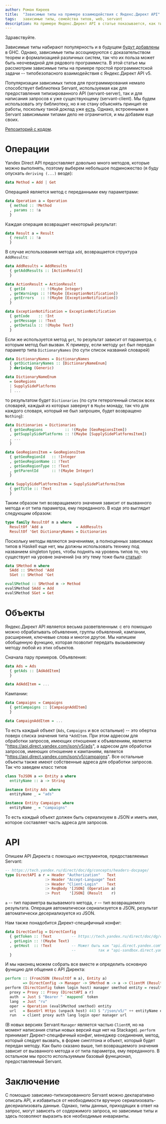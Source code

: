 ```yaml
---
author: Роман Киреев
title:  "Зависимые типы на примере взаимодействия с Яндекс.Директ API"
tags:   зависимые типы, семейства типов, web, servant
description: На примере Яндекс.Директ API в статье показывается, как типизировать такой запрос к API, тип результата которого зависит от содержимого запроса.
---
```


Здравствуйте.

Зависимые типы набирают популярность и в будущем [будут добавлены](https://typesandkinds.wordpress.com/2016/07/24/dependent-types-in-haskell-progress-report) в GHC. Однако, зависимые типы ассоциируются с доказательством теорем и формализацией различных систем, так что их польза может быть неочевидной для рядового программиста. В этой статье мы рассмотрим зависимые типы на примере простой программистской задачи -- типобезопасного взаимодействия с Яндекс.Директ API v5.

Популяризации зависимых типов для программирования немало способствует библиотека Servant, используемая как для предоставления типизированного API (servant-server), так и для написания запросов к уже существующему (servant-client). Мы будем использовать эту библиотеку, но я не стану объяснять принцип ее работы, поскольку такой доклад уже [есть](https://ruhaskell.org/posts/talks/2016/04/05/better-services-with-servant.html). Однако, встроенными в Servant зависимыми типами дело не ограничится, и мы добавим еще своих.

[Репозиторий с кодом](https://github.com/effectfully/yandex-direct).

# Операции

Yandex Direct API предоставляет довольно много методов, которые можно выполнять, поэтому выберем небольшое подмножество (я буду опускать `deriving (...)` везде):

```haskell
data Method = Add | Get
```

Операцией является метод с переданными ему параметрами:

```haskell
data Operation a = Operation
  { method :: !Method
  , params :: !a
  }
```

Каждая операция возвращает некоторый результат:

```haskell
data Result a = Result
  { result :: !a
  }
```

В случае использования метода `add`, возвращается структура `AddResults`:

```haskell
data AddResults = AddResults
  { getAddResults :: [ActionResult]
  }

data ActionResult = ActionResult
  { getId       :: !(Maybe Integer)
  , getWarnings :: !(Maybe [ExceptionNotification])
  , getErrors   :: !(Maybe [ExceptionNotification])
  }

data ExceptionNotification = ExceptionNotification
  { getCode    :: !Int
  , getMessage :: !Text
  , getDetails :: !(Maybe Text)
  }
```

Если же используется метод `get`, то результат зависит от параметра, с которым метод был вызван. К примеру, если методу `get` был передан параметр типа `DictionaryNames` (по сути список названий словарей)

```haskell
data DictionaryNames = DictionaryNames
  { getDictionaryNames :: [DictionaryNameEnum]
  } deriving (Generic)

data DictionaryNameEnum
  = GeoRegions
  | SupplySidePlatforms
  | ...
```
  
то результатом будет `Dictionaries` (по сути гетерогенный список всех словарей, каждый из которых завернут в `Maybe` монаду, так что для каждого словаря, который не был запрошен, будет возвращено `Nothing`):

```haskell
data Dictionaries = Dictionaries
  { getGeoRegions          :: !(Maybe [GeoRegionsItem])
  , getSupplySidePlatforms :: !(Maybe [SupplySidePlatformsItem])
  , ...
  }

data GeoRegionsItem = GeoRegionsItem
  { getGeoRegionId   :: !Integer
  , getGeoRegionName :: !Text
  , getGeoRegionType :: !Text
  , getParentId      :: !(Maybe Integer)
  }

data SupplySidePlatformsItem = SupplySidePlatformsItem
  { getTitle :: !Text
  }
```

Таким образом тип возвращаемого значения зависит от вызванного метода и от типа параметра, ему переданного. В коде это выглядит следующим образом:

```haskell
type family ResultOf m a where
  ResultOf 'Add a               = AddResults
  ResultOf 'Get DictionaryNames = Dictionaries
```

Поскольку методы являются значениями, а полноценных зависимых типов в Haskell еще нет, мы должны использовать технику под названием singleton types, чтобы поднять на уровень типов то, что существует на уровне значений (на эту тему тоже была [статья](https://ruhaskell.org/posts/theory/2016/01/06/serialization-with-deptypes.html)):

```haskell
data SMethod m where
  SAdd :: SMethod 'Add
  SGet :: SMethod 'Get

evalSMethod :: SMethod m -> Method
evalSMethod SAdd = Add
evalSMethod SGet = Get
```

# Объекты

Яндекс.Директ API является весьма разветвленным: с его помощью можно обрабатывать объявления, группы объявлений, кампании, расширения, ключевые слова и многое другое. Мы напишем обобщенную функцию, которая позволит передать вызываемому методу любой из этих объектов.

Сначала пару примеров. Объявления:

```haskell
data Ads = Ads
  { getAds :: [AdAddItem]
  }

data AdAddItem = ...
```

Кампании:

```haskell
data Campaigns = Campaigns
  { getCampaigns :: [CampaignAddItem]
  }

data CampaignAddItem = ...
```

То есть каждый объект (`Ads`, `Campaigns` и все остальные) -- это обертка поверх списка значения типа `*AddItem`. При этом адресом для обработки запросов, имеющих отношение к объявлениям, является "https://api.direct.yandex.com/json/v5/ads", а адресом для обработки запросов, имеющих отношение к кампаниям, является "https://api.direct.yandex.com/json/v5/campaigns". Все остальные объекты также имеют собственные адреса для обработки запросов. Так что заведем класс типов

```haskell
class ToJSON a => Entity a where
  entityName :: a -> String

instance Entity Ads where
  entityName _ = "ads"

instance Entity Campaigns where
  entityName _ = "campaigns"
```

То есть каждый объект должен быть сериализуем в JSON и иметь имя, которое составляет часть адреса для запросов.

# API

Опишем API Директа с помощью инструментов, предоставляемых Servant:

```haskell
-- https://tech.yandex.ru/direct/doc/dg/concepts/headers-docpage/
type DirectAPI a r = Header "Authorization"   Text
                  :> Header "Accept-Language" Text
                  :> Header "Client-Login"    Text
                  :> ReqBody '[JSON] (Operation a)
                  :> Post    '[JSON] (Result    r)
```

`a` -- тип параметра вызываемого метода, `r` -- тип возвращаемого результата. Операция автоматически сериализуется в JSON, результат автоматически десериализуется из JSON.

Нам также понадобится Директ-специфичный конфиг:

```haskell
data DirectConfig = DirectConfig
  { getToken :: !Text         -- https://tech.yandex.ru/direct/doc/dg/concepts/auth-token-docpage/
  , getLogin :: !(Maybe Text)
  , getHost  :: !Text         -- Может быть как "api.direct.yandex.com",
                              --          так и "api-sandbox.direct.yandex.com"
  }                  
```

И мы наконец можем собрать все вместе и определить основную функцию для общения с API Директа:
  
```haskell
perform :: (FromJSON (ResultOf m a), Entity a)
        => DirectConfig -> Manager -> SMethod m -> a -> ClientM (ResultOf m a)
perform (DirectConfig token login host) manager smethod entity = result <$> run where
  proxy = Proxy :: Proxy (DirectAPI a r)
  auth  = Just $ "Bearer " `mappend` token
  lang  = Just "ru"
  oper  = Operation (evalSMethod smethod) entity
  url   = BaseUrl Https (unpack host) 443 $ "/json/v5/" ++ entityName entity
  run   = client proxy auth lang login oper manager url
```

(В новых версиях Servant `Manager` является частью `ClientM`, но на момент написания статьи новых версий еще нет на Stackage). `perform` принимает Директ-специфичный конфиг, менеджер соединения, метод, который следует вызвать, в форме синглтона и объект, который будет передан методу. Как было сказано выше, тип возвращаемого значения зависит от вызванного метода и от типа параметра, ему переданного. В остальном мы просто используемым базовый функционал, предоставляемый Servant.

# Заключение

С помощью зависимо-типизированного Servant можно декларативно описать API, и избавиться от необходимости вручную сериализовать-десериализовать данные. Однако, типы данных, приходящих в ответ на запрос, могут зависеть от содержимого запроса, но зависимые типы и здесь позволяют выразить все необходимые инварианты.

